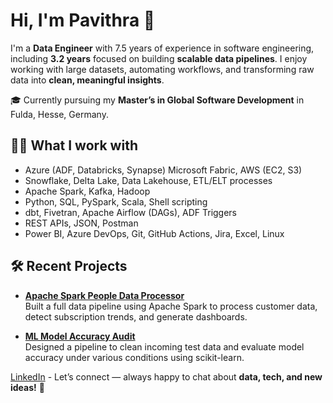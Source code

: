 # Hi, I'm Pavithra 👋

I'm a **Data Engineer** with 7.5 years of experience in software engineering, including **3.2 years** focused on building **scalable data pipelines**. I enjoy working with large datasets, automating workflows, and transforming raw data into **clean, meaningful insights**.

🎓 Currently pursuing my **Master’s in Global Software Development** in Fulda, Hesse, Germany.

## 👩‍💻 What I work with

- Azure (ADF, Databricks, Synapse) Microsoft Fabric, AWS (EC2, S3)  
- Snowflake, Delta Lake, Data Lakehouse, ETL/ELT processes 
- Apache Spark, Kafka, Hadoop
- Python, SQL, PySpark, Scala, Shell scripting  
- dbt, Fivetran, Apache Airflow (DAGs), ADF Triggers
- REST APIs, JSON, Postman
- Power BI, Azure DevOps, Git, GitHub Actions, Jira, Excel, Linux  

## 🛠 Recent Projects

- **[Apache Spark People Data Processor](https://github.com/pavithra19/apache_spark_people_data_processor)**  
  Built a full data pipeline using Apache Spark to process customer data, detect subscription trends, and generate dashboards.
  
- **[ML Model Accuracy Audit](https://github.com/pavithra19/MachineLearningProject)**  
  Designed a pipeline to clean incoming test data and evaluate model accuracy under various conditions using scikit-learn.


 [LinkedIn](https://www.linkedin.com/in/pavithrapurushothaman) - Let’s connect — always happy to chat about **data, tech, and new ideas!** 🚀
